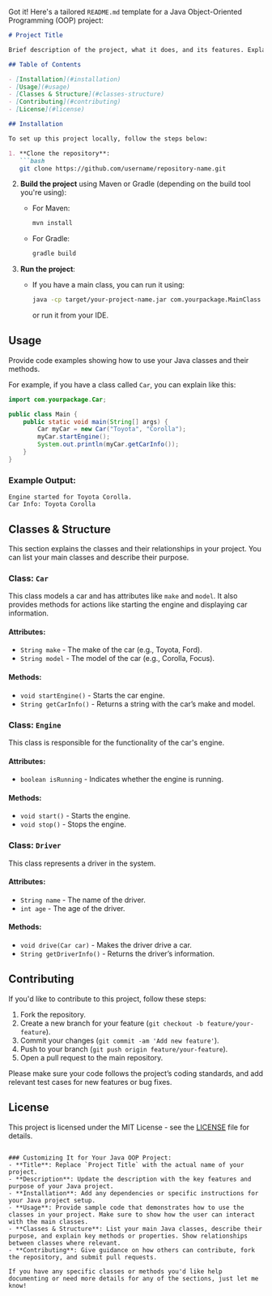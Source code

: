 Got it! Here's a tailored `README.md` template for a Java Object-Oriented Programming (OOP) project:

```markdown
# Project Title

Brief description of the project, what it does, and its features. Explain the purpose of the application and its main functionality.

## Table of Contents

- [Installation](#installation)
- [Usage](#usage)
- [Classes & Structure](#classes-structure)
- [Contributing](#contributing)
- [License](#license)

## Installation

To set up this project locally, follow the steps below:

1. **Clone the repository**:
   ```bash
   git clone https://github.com/username/repository-name.git
   ```

2. **Build the project** using Maven or Gradle (depending on the build tool you're using):
   - For Maven:
     ```bash
     mvn install
     ```
   - For Gradle:
     ```bash
     gradle build
     ```

3. **Run the project**:
   - If you have a main class, you can run it using:
     ```bash
     java -cp target/your-project-name.jar com.yourpackage.MainClass
     ```
     or run it from your IDE.

## Usage

Provide code examples showing how to use your Java classes and their methods.

For example, if you have a class called `Car`, you can explain like this:

```java
import com.yourpackage.Car;

public class Main {
    public static void main(String[] args) {
        Car myCar = new Car("Toyota", "Corolla");
        myCar.startEngine();
        System.out.println(myCar.getCarInfo());
    }
}
```

### Example Output:
```
Engine started for Toyota Corolla.
Car Info: Toyota Corolla
```

## Classes & Structure

This section explains the classes and their relationships in your project. You can list your main classes and describe their purpose.

### Class: `Car`

This class models a car and has attributes like `make` and `model`. It also provides methods for actions like starting the engine and displaying car information.

#### Attributes:
- `String make` - The make of the car (e.g., Toyota, Ford).
- `String model` - The model of the car (e.g., Corolla, Focus).

#### Methods:
- `void startEngine()` - Starts the car engine.
- `String getCarInfo()` - Returns a string with the car’s make and model.

### Class: `Engine`

This class is responsible for the functionality of the car's engine.

#### Attributes:
- `boolean isRunning` - Indicates whether the engine is running.

#### Methods:
- `void start()` - Starts the engine.
- `void stop()` - Stops the engine.

### Class: `Driver`

This class represents a driver in the system.

#### Attributes:
- `String name` - The name of the driver.
- `int age` - The age of the driver.

#### Methods:
- `void drive(Car car)` - Makes the driver drive a car.
- `String getDriverInfo()` - Returns the driver’s information.

## Contributing

If you'd like to contribute to this project, follow these steps:

1. Fork the repository.
2. Create a new branch for your feature (`git checkout -b feature/your-feature`).
3. Commit your changes (`git commit -am 'Add new feature'`).
4. Push to your branch (`git push origin feature/your-feature`).
5. Open a pull request to the main repository.

Please make sure your code follows the project’s coding standards, and add relevant test cases for new features or bug fixes.

## License

This project is licensed under the MIT License - see the [LICENSE](LICENSE) file for details.

```

### Customizing It for Your Java OOP Project:
- **Title**: Replace `Project Title` with the actual name of your project.
- **Description**: Update the description with the key features and purpose of your Java project.
- **Installation**: Add any dependencies or specific instructions for your Java project setup.
- **Usage**: Provide sample code that demonstrates how to use the classes in your project. Make sure to show how the user can interact with the main classes.
- **Classes & Structure**: List your main Java classes, describe their purpose, and explain key methods or properties. Show relationships between classes where relevant.
- **Contributing**: Give guidance on how others can contribute, fork the repository, and submit pull requests.
  
If you have any specific classes or methods you'd like help documenting or need more details for any of the sections, just let me know!
